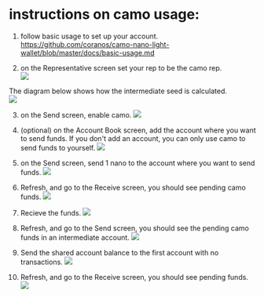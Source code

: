 # instructions on camo usage:
1. follow basic usage to set up your account.  
https://github.com/coranos/camo-nano-light-wallet/blob/master/docs/basic-usage.md

2. on the Representative screen set your rep to be the camo rep.  
![](https://i.imgur.com/IZYlxRd.png)

The diagram below shows how the intermediate seed is calculated.  
![](https://i.imgur.com/6ZbTKmo.png)

3. on the Send screen, enable camo.
![](https://i.imgur.com/1bRMKdu.png)

4. (optional) on the Account Book screen, add the account where you want to send funds. If you don't add an account, you can only use camo to send funds to yourself.
![](https://i.imgur.com/eS0yOhk.png)

5. on the Send screen, send 1 nano to the account where you want to send funds.
![](https://i.imgur.com/G8qz4by.png)

6. Refresh, and go to the Receive screen, you should see pending camo funds.
![](https://i.imgur.com/ttVyjkv.png)

7. Recieve the funds.
![](https://i.imgur.com/wvb6uQF.png)

8. Refresh, and go to the Send screen, you should see the pending camo funds in an intermediate account.
![](https://i.imgur.com/xfeMnCu.png)

9. Send the shared account balance to the first account with no transactions.
![](https://i.imgur.com/buKB1mr.png)

10. Refresh, and go to the Receive screen, you should see pending funds.
![](https://i.imgur.com/uWbu0If.png)
